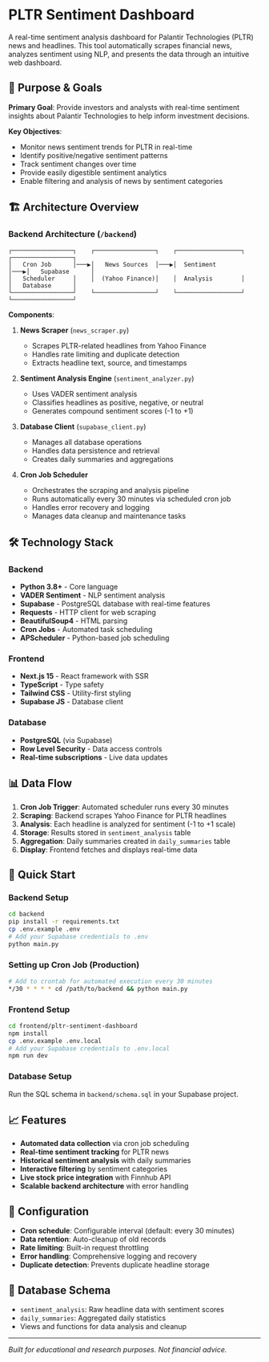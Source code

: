 # PLTR Sentiment Dashboard

A real-time sentiment analysis dashboard for Palantir Technologies (PLTR) news and headlines. This tool automatically scrapes financial news, analyzes sentiment using NLP, and presents the data through an intuitive web dashboard.

## 🎯 Purpose & Goals

**Primary Goal**: Provide investors and analysts with real-time sentiment insights about Palantir Technologies to help inform investment decisions.

**Key Objectives**:
- Monitor news sentiment trends for PLTR in real-time
- Identify positive/negative sentiment patterns
- Track sentiment changes over time
- Provide easily digestible sentiment analytics
- Enable filtering and analysis of news by sentiment categories

## 🏗️ Architecture Overview

### Backend Architecture (`/backend`)

```
┌─────────────────┐    ┌─────────────────┐    ┌──────────────────┐    ┌─────────────────┐
│   Cron Job      │───▶│   News Sources  │───▶│  Sentiment       │───▶│   Supabase      │
│   Scheduler     │    │  (Yahoo Finance)│    │  Analysis        │    │   Database      │
└─────────────────┘    └─────────────────┘    └──────────────────┘    └─────────────────┘
```

**Components**:

1. **News Scraper** (`news_scraper.py`)
   - Scrapes PLTR-related headlines from Yahoo Finance
   - Handles rate limiting and duplicate detection
   - Extracts headline text, source, and timestamps

2. **Sentiment Analysis Engine** (`sentiment_analyzer.py`)
   - Uses VADER sentiment analysis
   - Classifies headlines as positive, negative, or neutral
   - Generates compound sentiment scores (-1 to +1)

3. **Database Client** (`supabase_client.py`)
   - Manages all database operations
   - Handles data persistence and retrieval
   - Creates daily summaries and aggregations

4. **Cron Job Scheduler**
   - Orchestrates the scraping and analysis pipeline
   - Runs automatically every 30 minutes via scheduled cron job
   - Handles error recovery and logging
   - Manages data cleanup and maintenance tasks

## 🛠️ Technology Stack

### Backend
- **Python 3.8+** - Core language
- **VADER Sentiment** - NLP sentiment analysis
- **Supabase** - PostgreSQL database with real-time features
- **Requests** - HTTP client for web scraping
- **BeautifulSoup4** - HTML parsing
- **Cron Jobs** - Automated task scheduling
- **APScheduler** - Python-based job scheduling

### Frontend
- **Next.js 15** - React framework with SSR
- **TypeScript** - Type safety
- **Tailwind CSS** - Utility-first styling
- **Supabase JS** - Database client

### Database
- **PostgreSQL** (via Supabase)
- **Row Level Security** - Data access controls
- **Real-time subscriptions** - Live data updates

## 📊 Data Flow

1. **Cron Job Trigger**: Automated scheduler runs every 30 minutes
2. **Scraping**: Backend scrapes Yahoo Finance for PLTR headlines
3. **Analysis**: Each headline is analyzed for sentiment (-1 to +1 scale)
4. **Storage**: Results stored in `sentiment_analysis` table
5. **Aggregation**: Daily summaries created in `daily_summaries` table
6. **Display**: Frontend fetches and displays real-time data

## 🚀 Quick Start

### Backend Setup
```bash
cd backend
pip install -r requirements.txt
cp .env.example .env
# Add your Supabase credentials to .env
python main.py
```

### Setting up Cron Job (Production)
```bash
# Add to crontab for automated execution every 30 minutes
*/30 * * * * cd /path/to/backend && python main.py
```

### Frontend Setup
```bash
cd frontend/pltr-sentiment-dashboard
npm install
cp .env.example .env.local
# Add your Supabase credentials to .env.local
npm run dev
```

### Database Setup
Run the SQL schema in `backend/schema.sql` in your Supabase project.

## 📈 Features

- **Automated data collection** via cron job scheduling
- **Real-time sentiment tracking** for PLTR news
- **Historical sentiment analysis** with daily summaries  
- **Interactive filtering** by sentiment categories
- **Live stock price integration** with Finnhub API
- **Scalable backend architecture** with error handling

## 🔧 Configuration

- **Cron schedule**: Configurable interval (default: every 30 minutes)
- **Data retention**: Auto-cleanup of old records
- **Rate limiting**: Built-in request throttling
- **Error handling**: Comprehensive logging and recovery
- **Duplicate detection**: Prevents duplicate headline storage

## 📝 Database Schema

- `sentiment_analysis`: Raw headline data with sentiment scores
- `daily_summaries`: Aggregated daily statistics
- Views and functions for data analysis and cleanup

---

*Built for educational and research purposes. Not financial advice.*
